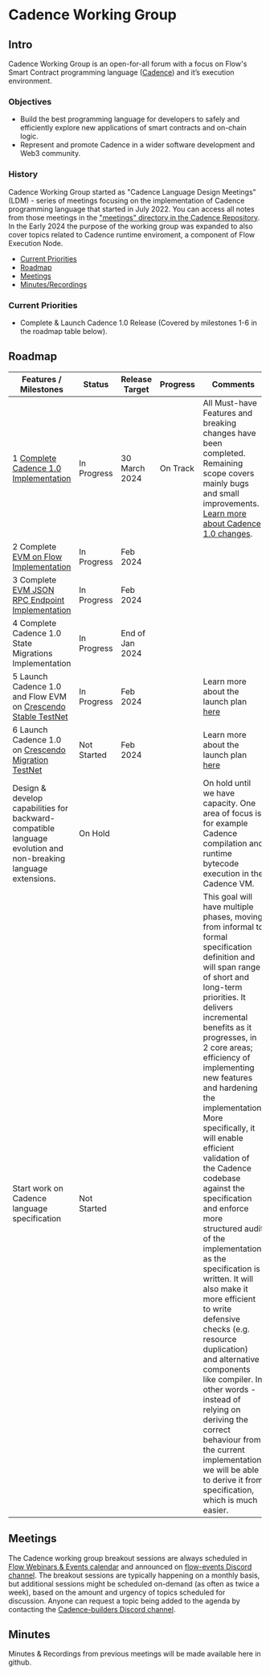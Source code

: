 # Cadence Working Group

## Intro
Cadence Working Group is an open-for-all forum with a focus on Flow's Smart Contract programming language ([Cadence](https://cadence-lang.org/)) and it’s execution environment.

### Objectives
* Build the best programming language for developers to safely and efficiently explore new applications of smart contracts and on-chain logic.
* Represent and promote Cadence in a wider software development and Web3 community.

### History
Cadence Working Group started as "Cadence Language Design Meetings" (LDM) - series of meetings focusing on the implementation of Cadence programming language that started in July 2022. You can access all notes from those meetings in the ["meetings" directory in the Cadence Repository](https://github.com/onflow/cadence/tree/master/meetings).
In the Early 2024 the purpose of the working group was expanded to also cover topics related to Cadence runtime enviroment, a component of Flow Execution Node.

* [Current Priorities](#current-priorities)
* [Roadmap](#roadmap)
* [Meetings](#meetings)
* [Minutes/Recordings](#minutes)

### Current Priorities

- Complete & Launch Cadence 1.0 Release (Covered by milestones 1-6 in the roadmap table below).

## Roadmap

| Features / Milestones | Status | Release Target | Progress | Comments |
| ---------------------------------------------------| --------- | -------------- | --------------- | ------------- |
| 1 [Complete Cadence 1.0 Implementation](https://github.com/onflow/cadence/issues/2642) | In Progress | 30 March 2024 | On Track |All Must-have Features and breaking changes have been completed. Remaining scope covers mainly bugs and small improvements. [Learn more about Cadence 1.0 changes](https://forum.flow.com/t/update-on-cadence-1-0/5197).|
| 2 Complete [EVM on Flow Implementation](https://github.com/onflow/flow-go/issues/5241) | In Progress | Feb 2024 |  | |
| 3 Complete [EVM JSON RPC Endpoint Implementation](https://github.com/onflow/flow-evm-gateway/issues/12) | In Progress | Feb 2024 | | |
| 4 Complete Cadence 1.0 State Migrations Implementation | In Progress | End of Jan 2024 | | |
| 5 Launch Cadence 1.0 and Flow EVM on [Crescendo Stable TestNet](https://forum.flow.com/t/update-on-cadence-1-0-upgrade-plan/5597) | In Progress | Feb 2024 | |Learn more about the launch plan [here](https://forum.flow.com/t/cadence-1-0-upgrade-plan/5477) |
| 6 Launch Cadence 1.0 on [Crescendo Migration TestNet](https://forum.flow.com/t/update-on-cadence-1-0-upgrade-plan/5597) | Not Started | Feb 2024 | | Learn more about the launch plan [here](https://forum.flow.com/t/cadence-1-0-upgrade-plan/5477)|
|Design & develop capabilities for backward-compatible language evolution and non-breaking language extensions.| On Hold | | | On hold until we have capacity. One area of focus is for example Cadence compilation and runtime bytecode execution in the Cadence VM.|
| Start work on Cadence language specification | Not Started | | |This goal will have multiple phases, moving from informal to formal specification definition and will span range of short and long-term priorities. It delivers incremental benefits as it progresses, in 2 core areas; efficiency of implementing new features and hardening the implementation. More specifically, it will enable efficient validation of the Cadence codebase against the specification and enforce more structured audit of the implementation as the specification is written. It will also make it more efficient to write defensive checks (e.g. resource duplication) and alternative components like compiler. In other words - instead of relying on deriving the correct behaviour from the current implementation, we will be able to derive it from specification, which is much easier.|


## Meetings

The Cadence working group breakout sessions are always scheduled in [Flow Webinars & Events calendar](https://calendar.google.com/calendar/u/0?cid=Y180Nzk3OGY1Y2Q5ZGE2MzZjYWRjNmI4NDczMTAyYjUwOTJjMWE4NjVkZDAxMDU1ODM5M2VjYjdmOWZkMGM5YWQwQGdyb3VwLmNhbGVuZGFyLmdvb2dsZS5jb20) and announced on [flow-events Discord channel](https://discord.com/channels/613813861610684416/1050190147100102787).
The breakout sessions are typically happening on a monthly basis, but additional sessions might be scheduled on-demand (as often as twice a week), based on the amount and urgency of topics scheduled for discussion.
Anyone can request a topic being added to the agenda by contacting the [Cadence-builders Discord channel](https://discord.com/channels/613813861610684416/1108479699732152503).

## Minutes
Minutes & Recordings from previous meetings will be made available here in github.

